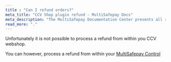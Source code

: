 ```yaml
---
title : "Can I refund orders?"
meta_title: "CCV Shop plugin refund - MultiSafepay Docs"
meta_description: "The MultiSafepay Documentation Center presents all relevant information about our Plugins and API. You can also find support pages for payment methods, tools and general questions as well as the contact details of our Support and Integration Teams."
read_more: "."
---
```

Unfortunately it is not possible to process a refund from within you CCV webshop.

You can however, process a refund from within your [MultiSafepay Control](https://merchant.multisafepay.com)
